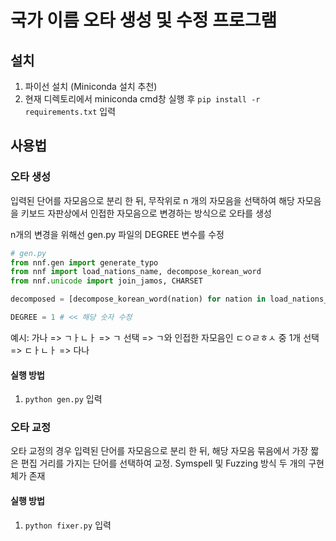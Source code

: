 # 국가 이름 오타 생성 및 수정 프로그램
## 설치
1. 파이선 설치 (Miniconda 설치 추천)
2. 현재 디렉토리에서 miniconda cmd창 실행 후 `pip install -r requirements.txt` 입력

## 사용법
### 오타 생성
입력된 단어를 자모음으로 분리 한 뒤, 무작위로 n 개의 자모음을 선택하여 해당 자모음을 키보드 자판상에서 인접한 자모음으로 변경하는 방식으로 오타를 생성

n개의 변경을 위해선 gen.py 파일의 DEGREE 변수를 수정
```python
# gen.py
from nnf.gen import generate_typo
from nnf import load_nations_name, decompose_korean_word
from nnf.unicode import join_jamos, CHARSET

decomposed = [decompose_korean_word(nation) for nation in load_nations_name()]

DEGREE = 1 # << 해당 숫자 수정
```

예시: 가나 => ㄱㅏㄴㅏ => ㄱ 선택 => ㄱ와 인접한 자모음인 ㄷㅇㄹㅎㅅ 중 1개 선택 => ㄷㅏㄴㅏ => 다나
#### 실행 방법
1. `python gen.py` 입력


### 오타 교정
오타 교정의 경우 입력된 단어를 자모음으로 분리 한 뒤, 해당 자모음 묶음에서 가장 짧은 편집 거리를 가지는 단어를 선택하여 교정. Symspell 및 Fuzzing 방식 두 개의 구현체가 존재

#### 실행 방법
1. `python fixer.py` 입력
